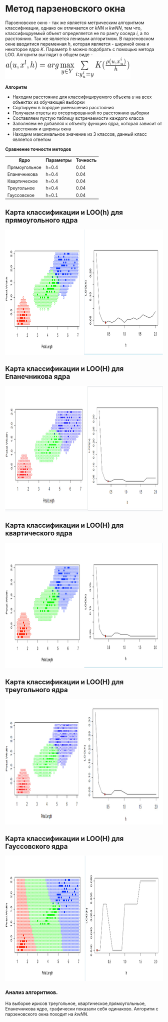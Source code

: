# Метод парзеновского окна
Парзеновское окно - так же является метрическим алгоритмом классификации, однако он отличается от *kNN* и *kwNN*, тем что,
классифицруемый объект определяется не по рангу соседа *i*, а по расстоянию. Так же является ленивым алгоритмом.
В парзеновском окне вводитися переменная *h*, которая является - шириной окна и некоторое ядро *K*. Параметр *h* можно 
подобрать с помощью метода LOO. Алгоритм выглядит в общем виде - <img src="https://github.com/alexlapiy/ML0/blob/master/screens/lab2/parzen_window_algorithm.png" width="400" height="70">

**Алгоритм**
- Находим расстояние для классифицируемого объекта *u* на всех объектах из обучающей выборки
- Сортируем в порядке уменьшения расстояния
- Получаем ответы из отсортированной по расстоянию выборки
- Составляем пустую таблицу встречаемости каждого класса
- Заполняем ее добавляя к объекту функцию ядра, которая зависит от расстояния и ширины окна
- Находим максимальное значение из 3 классов, данный класс является ответом 

**Сравнение точности методов**
<center>
<table>
  <tbody>
    <tr>
      <th>Ядро</th>
      <th>Параметры</th>
      <th>Точность</th>
    </tr>
    <tr>
      <td>Прямоугольное</td>
      <td>h=0.4</td>
      <td>0.04</td>
    </tr>
    <tr>
      <td>Епанечникова</td>
      <td>h=0.4</td>
      <td>0.04</td>
    </tr>
    <tr>
      <td>Квартическое</td>
      <td>h=0.4</td>
      <td>0.04</td>
    </tr>
    <tr>
      <td>Треугольное</td>
      <td>h=0.4</td>
      <td>0.04</td>
    </tr>
    <tr>
      <td>Гауссовское</td>
      <td>h=0.1</td>
      <td>0.04</td>
    </tr>
  </tbody>
   </table>
</center>

## Карта классификации и LOO(h) для прямоугольного ядра

<img src="https://github.com/alexlapiy/ML0/blob/master/screens/lab2/rect_loo_class_map.jpg" width="1000" height="400"> 

## Карта классификации и LOO(H) для Епанечникова ядра

<img src="https://github.com/alexlapiy/ML0/blob/master/screens/lab2/epanechnikova_loo_class_map.jpg" width="1000" height="400"> 

## Карта классификации и LOO(H) для квартического ядра

<img src="https://github.com/alexlapiy/ML0/blob/master/screens/lab2/quartic_loo_class_map.jpg" width="1000" height="400">

## Карта классификации и LOO(H) для треугольного ядра

<img src="https://github.com/alexlapiy/ML0/blob/master/screens/lab2/triang_loo_class_map.jpg" width="1000" height="400">

## Карта классификации и LOO(H) для Гауссовского ядра

<img src="https://github.com/alexlapiy/ML0/blob/master/screens/lab2/gauss_loo_class_map.jpg" width="1000" height="400">

### Анализ алгоритмов.
На выборке ирисов треугольное, квартическое,прямоугольньое, Епанечникова ядро, графически показали себя одинаково. 
Алгоритм с парзеновского окна походит на *kwNN*.
